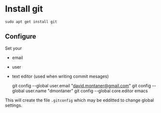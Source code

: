 Install git
===========

    sudo apt get install git


Configure
---------

Set your

- email
- user
- text editor (used when writing commit mesages)


    git config --global user.email "david.montaner@gmail.com"
    git config --global user.name "dmontaner"
    git config --global core.editor emacs


This will create the file `.gitconfig` which may be edditted to change global settings.
